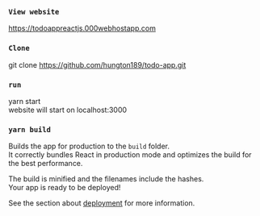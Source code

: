 
### `View website`
https://todoappreactjs.000webhostapp.com



### `Clone`

git clone https://github.com/hungton189/todo-app.git

### `run`

yarn start\
website will start on localhost:3000

### `yarn build`

Builds the app for production to the `build` folder.\
It correctly bundles React in production mode and optimizes the build for the best performance.

The build is minified and the filenames include the hashes.\
Your app is ready to be deployed!

See the section about [deployment](https://facebook.github.io/create-react-app/docs/deployment) for more information.


